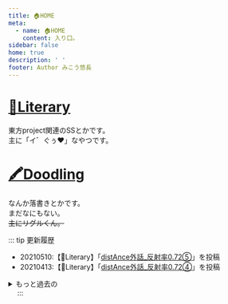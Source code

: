 ```yaml
---
title: 🏠HOME
meta:
  - name: 🏠HOME
    content: 入り口。
sidebar: false
home: true
description: ' '
footer: Author みこう悠長
---
```

# [📖Literary](/Literary/literary_index.md "書いたSSとか")
東方project関連のSSとかです。<br>
主に「イ゛ぐぅ♥」なやつです。

# [🖍Doodling](/Doodling/doodling_index.md "描いた落書きとか")
なんか落書きとかです。<br>
まだなにもない。<br>
~~主にリグルくん。~~

::: tip 更新履歴

- 20210510:【📖Literary】「[distAnce外話_反射率0.72⑤](/Literary/0122_distAnce外話_反射率0.72⑤.md "distAnce外話_反射率0.72⑤")」を投稿
- 20210413:【📖Literary】「[distAnce外話_反射率0.72④](/Literary/0121_distAnce外話_反射率0.72④.md "distAnce外話_反射率0.72④")」を投稿

<details>
<summary>もっと過去の</summary>

- 20210330:【📖Literary】「[distAnce外話_反射率0.72③](/Literary/0120_distAnce外話_反射率0.72③.md "distAnce外話_反射率0.72③")」を投稿
- 20210306:【📖Literary】「[2＋2＞4](/Literary/0040_2＋2＞4.md "2＋2＞4")」をhtml表示用に整形
- 20210306:【📖Literary】「[非交叉線分の恣意的連結に因る文脈間欠性の擦消](/Literary/0039_非交叉線分の恣意的連結に因る文脈間欠性の擦消.md "非交叉線分の恣意的連結に因る文脈間欠性の擦消") 」をhtml表示用に整形
- 20210306:【📖Literary】「[ER東方～てゐがオナニーするだけの話～](/Literary/0038_ER東方～てゐがオナニーするだけの話～.md "ER東方～てゐがオナニーするだけの話～")」をhtml表示用に整形
- 20210306:【📖Literary】「[霊夢と魔理沙がいちゃいちゃするだけの話](/Literary/0037_霊夢と魔理沙がいちゃいちゃするだけの話.md "霊夢と魔理沙がいちゃいちゃするだけの話")」をhtml表示用に整形
- 20210306:【📖Literary】「[茸(くさびら)](/Literary/0036_茸（くさびら）.md "茸(くさびら)")」をhtml表示用に整形
- 20210303:【📖Literary】「[八紅一憂](/Literary/0047_八紅一憂.md "八紅一憂")」をhtml表示用に整形
- 20210303:【📖Literary】「[期日遅延に対する、バレンタインデー強制執行のこと](/Literary/0048_期日遅延に対する、バレンタインデー強制執行のこと.md "期日遅延に対する、バレンタインデー強制執行のこと")」をhtml表示用に整形
- 20210303:【📖Literary】「[愛を得たえた二人がひにんする話](/Literary/0049_愛を得たえた二人がひにんする話.md "愛を得たえた二人がひにんする話")」をhtml表示用に整形
- 20210303:【📖Literary】「[LOnely_sparrow_sings_her_REgret_in_a_LEY_in_N.Y.](/Literary/0050_LOnely_sparrow_sings_her_REgret_in_a_LEY_in_N.Y..md "LOnely_sparrow_sings_her_REgret_in_a_LEY_in_N.Y.")」をhtml表示用に整形
- 20210303:【📖Literary】「[Tris-passion-ARM](/Literary/0052_Tris-passion-ARM.md "Tris-passion-ARM")」をhtml表示用に整形
- 20210303:【📖Literary】「[He_Hugged_Bug_on_Bed.](/Literary/0051_He_Hugged_Bug_on_Bed..md "He_Hugged_Bug_on_Bed.")」をhtml表示用に整形
- 20210303:【📖Literary】「[川にとり残されて](/Literary/0054_川にとり残されて.md "川にとり残されて")」のhtml整形が不完全だったので、再実施
- 20210303:【📖Literary】いくつかの作品でdetailsの閉じタグが不足していたため修正(コンテンツに関係無)
- 20210228:【📖Literary】「[distAnce外話_反射率0.72②](/Literary/0119_distAnce外話_反射率0.72②.md "distAnce外話_反射率0.72②")」を投稿
- 20210217:【📖Literary】「[snow_dAnce](/Literary/0057_snow_dAnce.md "snow_dAnce")」をhtml表示用に整形
- 20210217:【📖Literary】「[空耳ミミック](/Literary/0056_空耳ミミック.md "空耳ミミック")」をhtml表示用に整形
- 20210217:【📖Literary】「[脱兎サイトを覗いてそれを撃て](/Literary/0055_脱兎サイトを覗いてそれを撃て.md "脱兎サイトを覗いてそれを撃て")」をhtml表示用に整形
- 20210217:【📖Literary】「[川にとり残されて](/Literary/0054_川にとり残されて.md "川にとり残されて")」をhtml表示用に整形
- 20210217:【📖Literary】「[こん-fuse](/Literary/0053_こん-fuse.md "こん-fuse")」をhtml表示用に整形
- 20210216:【📖Literary】「[4get_me_not_not_not_but](/Literary/0060_4get_me_not_not_not_but.md "4get_me_not_not_not_but")」をhtml表示用に整形
- 20210216:【📖Literary】「[愛憎倍増安全ゾォン](/Literary/0059_愛憎倍増安全ゾォン.md "愛憎倍増安全ゾォン")」をhtml表示用に整形
- 20210216:【📖Literary】「[far,from](/Literary/0058_far,from.md "far,from")」をhtml表示用に整形
- 20210215:【📖Literary】「[ロマンスは刀の輝き](/Literary/0063_ロマンスは刀の輝き.md "ロマンスは刀の輝き")」をhtml表示用に整形
- 20210215:【📖Literary】「[ラストワードにアイラブユーを](/Literary/0062_ラストワードにアイラブユーを.md "ラストワードにアイラブユーを")」をhtml表示用に整形
- 20210215:【📖Literary】「[未確認で幻在系](/Literary/0061_未確認で幻在系.md "未確認で幻在系")」をhtml表示用に整形
- 20210214:【📖Literary】「[せみのしたい](/Literary/0065_せみのしたい.md "せみのしたい")」をhtml表示用に整形
- 20210214:【📖Literary】「[Night_of_Might](/Literary/0064_Night_of_Might.md "Night_of_Might")」をhtml表示用に整形
- 20210207:コメント受付時、対象作品が取得不能になっていたのを修正(コンテンツに関係無)
- 20210205:【📖Literary】「[椛催眠堕](/Literary/0066_椛催眠堕.md) 」をhtml表示用に整形
- 20210205:当サイトのVuepressを1.8に(コンテンツに関係無)
- 20210204:【📖Literary】「[花絡堕](/Literary/0067_花絡堕.md)」をhtml表示用に整形
- 20210203:少しだけレスポンシブ対応(携帯で読みやすく)
- 20210203:topに最終更新、homeに更新履歴を追加

</details>
&emsp;
:::
